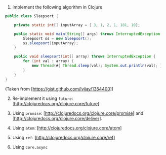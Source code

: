 1. Implement the following algorithm in Clojure

```java
public class Sleepsort {

    private static int[] inputArray = { 3, 1, 2, 1, 181, 10};

    public static void main(String[] args) throws InterruptedException {
        Sleepsort ss = new Sleepsort();
        ss.sleepsort(inputArray);
    }

    public void sleepsort(int[] array) throws InterruptedException {
        for (int val : array) {
            new Thread(#{ Thread.sleep(val); System.out.println(val); }).start();
        }
    }
}
```

(Taken from [https://gist.github.com/lvijay/1354400])

2. Re-implement it using `future`: [http://clojuredocs.org/clojure.core/future]

3. Using `promise`: [http://clojuredocs.org/clojure.core/promise] and [http://clojuredocs.org/clojure.core/deliver].

4. Using `atom`: [http://clojuredocs.org/clojure.core/atom]

5. Using `ref`: [http://clojuredocs.org/clojure.core/ref]

6. Using `core.async`


